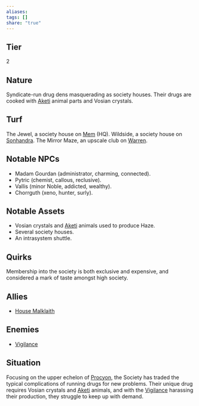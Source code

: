 ```yaml
---
aliases: 
tags: []
share: "true"
---
```

## Tier
2

## Nature
Syndicate-run drug dens masquerading as society houses. Their drugs are cooked with [Aketi](../Atlas/Procyon/Brekk/Aketi.md) animal parts and Vosian crystals.

## Turf
The Jewel, a society house on [Mem](../Atlas/Procyon/Holt/Mem.md) (HQ). Wildside, a society house on [Sonhandra](../Atlas/Procyon/Holt/Sonhandra.md). The Mirror Maze, an upscale club on [Warren](../Atlas/Procyon/Rin/Warren.md).

## Notable NPCs
- Madam Gourdan (administrator, charming, connected).
- Pytric (chemist, callous, reclusive).
- Vallis (minor Noble, addicted, wealthy).
- Chorrguth (xeno, hunter, surly).

## Notable Assets
- Vosian crystals and [Aketi](../Atlas/Procyon/Brekk/Aketi.md) animals used to produce Haze.
- Several society houses.
- An intrasystem shuttle.

## Quirks
Membership into the society is both exclusive and expensive, and considered a mark of taste amongst high society.

## Allies
- [House Malklaith](./House%20Malklaith.md)

## Enemies
- [Vigilance](./Vigilance.md)

## Situation
Focusing on the upper echelon of [Procyon](../Atlas/Procyon/index.md), the Society has traded the typical complications of running drugs for new problems. Their unique drug requires Vosian crystals and [Aketi](../Atlas/Procyon/Brekk/Aketi.md) animals, and with the [Vigilance](./Vigilance.md) harassing their production, they struggle to keep up with demand.
